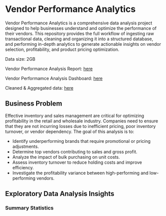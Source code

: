 # Vendor Performance Analytics

Vendor Performance Analytics is a comprehensive data analysis project designed to help businesses understand and optimize the performance of their vendors. This repository provides the full workflow of ingesting raw transactional data, cleaning and organizing it into a structured database, and performing in-depth analytics to generate actionable insights on vendor selection, profitability, and product pricing optimization.

Data size: 2GB

Vendor Performance Analysis Report: [here](docs/Vendor%20Performance%20Report.pdf)

Vendor Performamce Analysis Dashboard: [here](docs/vendor_performance.pbix)

Cleaned & Aggregated data: [here](docs/vendor_sales_summary.xlsx)


## Business Problem 
Effective inventory and sales management are critical for optimizing 
profitability in the retail and wholesale industry. Companies need to ensure 
that they are not incurring losses due to inefficient pricing, poor inventory 
turnover, or vendor dependency. The goal of this analysis is to: 
- Identify underperforming brands that require promotional or pricing 
adjustments. 
- Determine top vendors contributing to sales and gross profit. 
- Analyze the impact of bulk purchasing on unit costs. 
- Assess inventory turnover to reduce holding costs and improve 
efficiency. 
- Investigate the profitability variance between high-performing and 
low-performing vendors. 

## Exploratory Data Analysis Insights
### Summary Statistics 